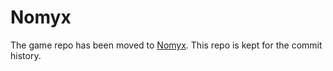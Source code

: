Nomyx
=========

The game repo has been moved to [Nomyx](https://github.com/cdupont/Nomyx).
This repo is kept for the commit history.
